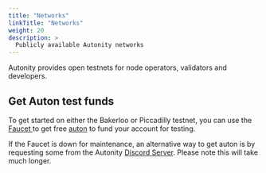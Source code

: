 ```yaml
---
title: "Networks"
linkTitle: "Networks"
weight: 20
description: >
  Publicly available Autonity networks
---
```


Autonity provides open testnets for node operators, validators and developers.

## Get Auton test funds

To get started on either the Bakerloo or Piccadilly testnet, you can use the [Faucet <i class='fas fa-external-link-alt'></i>](https://faucet.autonity.org/) to get free [auton](/concepts/protocol-assets/auton) to fund your account for testing.

If the Faucet is down for maintenance, an alternative way to get auton is by requesting some from the Autonity [Discord Server](https://discord.gg/autonity). Please note this will take much longer.
